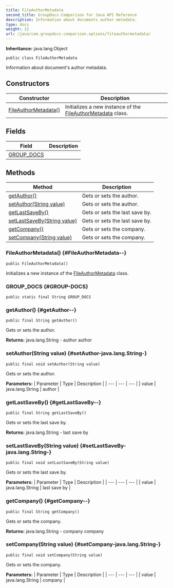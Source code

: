```yaml
---
title: FileAuthorMetadata
second_title: GroupDocs.Comparison for Java API Reference
description: Information about documents author metadata.
type: docs
weight: 12
url: /java/com.groupdocs.comparison.options/fileauthormetadata/
---
```

**Inheritance:**
java.lang.Object
```
public class FileAuthorMetadata
```

Information about document's author metadata.
## Constructors

| Constructor | Description |
| --- | --- |
| [FileAuthorMetadata()](#FileAuthorMetadata--) | Initializes a new instance of the [FileAuthorMetadata](../../com.groupdocs.comparison.options/fileauthormetadata) class. |
## Fields

| Field | Description |
| --- | --- |
| [GROUP_DOCS](#GROUP-DOCS) |  |
## Methods

| Method | Description |
| --- | --- |
| [getAuthor()](#getAuthor--) | Gets or sets the author. |
| [setAuthor(String value)](#setAuthor-java.lang.String-) | Gets or sets the author. |
| [getLastSaveBy()](#getLastSaveBy--) | Gets or sets the last save by. |
| [setLastSaveBy(String value)](#setLastSaveBy-java.lang.String-) | Gets or sets the last save by. |
| [getCompany()](#getCompany--) | Gets or sets the company. |
| [setCompany(String value)](#setCompany-java.lang.String-) | Gets or sets the company. |
### FileAuthorMetadata() {#FileAuthorMetadata--}
```
public FileAuthorMetadata()
```


Initializes a new instance of the [FileAuthorMetadata](../../com.groupdocs.comparison.options/fileauthormetadata) class.

### GROUP_DOCS {#GROUP-DOCS}
```
public static final String GROUP_DOCS
```


### getAuthor() {#getAuthor--}
```
public final String getAuthor()
```


Gets or sets the author.

**Returns:**
java.lang.String - author author
### setAuthor(String value) {#setAuthor-java.lang.String-}
```
public final void setAuthor(String value)
```


Gets or sets the author.

**Parameters:**
| Parameter | Type | Description |
| --- | --- | --- |
| value | java.lang.String | author |

### getLastSaveBy() {#getLastSaveBy--}
```
public final String getLastSaveBy()
```


Gets or sets the last save by.

**Returns:**
java.lang.String - last save by
### setLastSaveBy(String value) {#setLastSaveBy-java.lang.String-}
```
public final void setLastSaveBy(String value)
```


Gets or sets the last save by.

**Parameters:**
| Parameter | Type | Description |
| --- | --- | --- |
| value | java.lang.String | last save by |

### getCompany() {#getCompany--}
```
public final String getCompany()
```


Gets or sets the company.

**Returns:**
java.lang.String - company company
### setCompany(String value) {#setCompany-java.lang.String-}
```
public final void setCompany(String value)
```


Gets or sets the company.

**Parameters:**
| Parameter | Type | Description |
| --- | --- | --- |
| value | java.lang.String | company |

